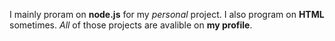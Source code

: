 I mainly proram on **node.js** for my *personal* project. I also program on **HTML** sometimes. _All_ of those projects are avalible on **my profile**.
